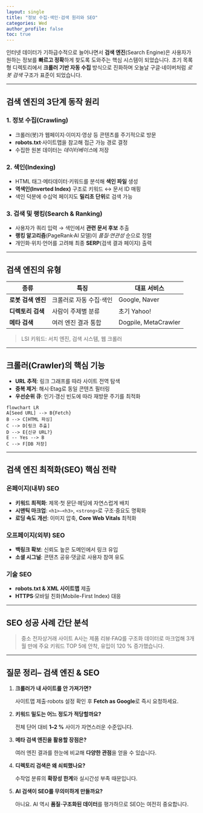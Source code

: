 ```yaml
---
layout: single
title: "정보 수집·색인·검색 원리와 SEO"
categories: Wed
author_profile: false
toc: true
---
```


인터넷 데이터가 기하급수적으로 늘어나면서 **검색 엔진**(Search Engine)은 사용자가 원하는 정보를 **빠르고 정확**하게 찾도록 도와주는 핵심 시스템이 되었습니다. 초기 목록형 디렉토리에서 **크롤러 기반 자동 수집** 방식으로 진화하며 오늘날 구글·네이버처럼 *로봇 검색* 구조가 표준이 되었습니다.

------

## 검색 엔진의 3단계 동작 원리

### 1. 정보 수집(Crawling)

- 크롤러(봇)가 웹페이지·이미지·영상 등 콘텐츠를 주기적으로 방문
- **robots.txt**·사이트맵을 참고해 접근 가능 경로 결정
- 수집한 원본 데이터는 *데이터베이스*에 저장

### 2. 색인(Indexing)

- HTML 태그·메타데이터·키워드를 분석해 **색인 파일** 생성
- **역색인(Inverted Index)** 구조로 키워드 ↔ 문서 ID 매핑
- 색인 덕분에 수십억 페이지도 **밀리초 단위**로 검색 가능

### 3. 검색 및 랭킹(Search & Ranking)

- 사용자가 쿼리 입력 → 색인에서 **관련 문서 후보** 추출
- **랭킹 알고리즘**(PageRank·AI 모델)이 *품질·연관성* 순으로 정렬
- 개인화·위치·언어를 고려해 최종 **SERP**(검색 결과 페이지) 출력

------

## 검색 엔진의 유형

| 종류               | 특징                    | 대표 서비스          |
| ------------------ | ----------------------- | -------------------- |
| **로봇 검색 엔진** | 크롤러로 자동 수집·색인 | Google, Naver        |
| **디렉토리 검색**  | 사람이 주제별 분류      | 초기 Yahoo!          |
| **메타 검색**      | 여러 엔진 결과 통합     | Dogpile, MetaCrawler |

> LSI 키워드: 서치 엔진, 검색 시스템, 웹 크롤러

------

## 크롤러(Crawler)의 핵심 기능

- **URL 추적**: 링크 그래프를 따라 사이트 전역 탐색
- **중복 제거**: 해시·Etag로 동일 콘텐츠 필터링
- **우선순위 큐**: 인기·갱신 빈도에 따라 재방문 주기를 최적화

```mermaid
flowchart LR
A[Seed URL] --> B{Fetch}
B --> C[HTML 파싱]
C --> D[링크 추출]
D --> E{신규 URL?}
E -- Yes --> B
C --> F[DB 저장]
```

------

## 검색 엔진 최적화(SEO) 핵심 전략

### 온페이지(내부) SEO

- **키워드 최적화**: 제목·첫 문단·헤딩에 자연스럽게 배치
- **시맨틱 마크업**: `<h1>–<h3>`, `<strong>`로 구조·중요도 명확화
- **로딩 속도 개선**: 이미지 압축, **Core Web Vitals** 최적화

### 오프페이지(외부) SEO

- **백링크 확보**: 신뢰도 높은 도메인에서 링크 유입
- **소셜 시그널**: 콘텐츠 공유·댓글로 사용자 참여 유도

### 기술 SEO

- **robots.txt & XML 사이트맵** 제출
- **HTTPS**·모바일 친화(Mobile-First Index) 대응

------

## SEO 성공 사례 간단 분석

> 중소 전자상거래 사이트 A사는 제품 리뷰·FAQ를 구조화 데이터로 마크업해 3개월 만에 주요 키워드 TOP 5에 안착, 유입이 120 % 증가했습니다.

------

## 질문 정리– 검색 엔진 & SEO

1. **크롤러가 내 사이트를 안 가져가면?**

   사이트맵 제출·robots 설정 확인 후 **Fetch as Google**로 즉시 요청하세요.

2. **키워드 밀도는 어느 정도가 적당할까요?**

   전체 단어 대비 **1–2 %** 사이가 자연스러운 수준입니다.

3. **메타 검색 엔진을 활용할 장점은?**

   여러 엔진 결과를 한눈에 비교해 **다양한 관점**을 얻을 수 있습니다.

4. **디렉토리 검색은 왜 쇠퇴했나요?**

   수작업 분류의 **확장성 한계**와 실시간성 부족 때문입니다.

5. **AI 검색이 SEO를 무의미하게 만들까요?**

   아니요. AI 역시 **품질·구조화된 데이터**를 평가하므로 SEO는 여전히 중요합니다.
